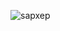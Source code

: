 ![sapxep](https://github.com/VanHoang110802/Competitive_Programming/assets/108053955/28bb061e-1338-40bf-8e64-ce2cf070004b)
